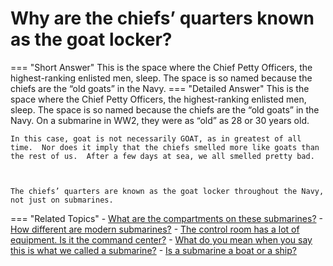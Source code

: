 # Why are the chiefs’ quarters known as the goat locker?

=== "Short Answer"
    This is the space where the Chief Petty Officers, the highest-ranking enlisted men, sleep. The space is so named because the chiefs are the “old goats” in the Navy.
=== "Detailed Answer"
    This is the space where the Chief Petty Officers, the highest-ranking enlisted men, sleep.  The space is so named because the chiefs are the “old goats” in the Navy.  On a submarine in WW2, they were as “old” as 28 or 30 years old.
    
    
    
    In this case, goat is not necessarily GOAT, as in greatest of all time.  Nor does it imply that the chiefs smelled more like goats than the rest of us.  After a few days at sea, we all smelled pretty bad.
    
    
    
    The chiefs’ quarters are known as the goat locker throughout the Navy, not just on submarines.
=== "Related Topics"
    - [What are the compartments on these submarines?](what-are-the-compartments-on-these-submarines.md)
    - [How different are modern submarines?](how-different-are-modern-submarines.md)
    - [The control room has a lot of equipment.  Is it the command center?](the-control-room-has-a-lot-of-equipment-is-it-the-command-center.md)
    - [What do you mean when you say this is what we called a submarine?](what-do-you-mean-when-you-say-this-is-what-we-called-a-submarine.md)
    - [Is a submarine a boat or a ship?](is-a-submarine-a-boat-or-a-ship.md)
